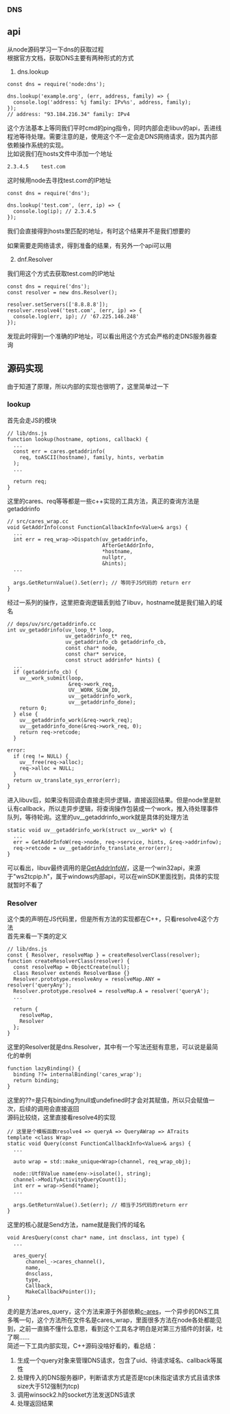 ### DNS

## api
从node源码学习一下dns的获取过程  
根据官方文档，获取DNS主要有两种形式的方式
1. dns.lookup
```
const dns = require('node:dns');

dns.lookup('example.org', (err, address, family) => {
  console.log('address: %j family: IPv%s', address, family);
});
// address: "93.184.216.34" family: IPv4
```
这个方法基本上等同我们平时cmd的ping指令，同时内部会走libuv的api，丢进线程池等待处理。需要注意的是，使用这个不一定会走DNS网络请求，因为其内部依赖操作系统的实现。  
比如说我们在hosts文件中添加一个地址
```
2.3.4.5    test.com
```
这时候用node去寻找test.com的IP地址
```
const dns = require('dns');

dns.lookup('test.com', (err, ip) => {
  console.log(ip); // 2.3.4.5
});
```
我们会直接得到hosts里匹配的地址，有时这个结果并不是我们想要的

如果需要走网络请求，得到准备的结果，有另外一个api可以用

2. dnf.Resolver

我们用这个方式去获取test.com的IP地址
```
const dns = require('dns');
const resolver = new dns.Resolver();

resolver.setServers(['8.8.8.8']);
resolver.resolve4('test.com', (err, ip) => {
  console.log(err, ip); // '67.225.146.248'
});
```
发现此时得到一个准确的IP地址，可以看出用这个方式会严格的走DNS服务器查询

## 源码实现
由于知道了原理，所以内部的实现也很明了，这里简单过一下
### lookup

首先会走JS的模块
```
// lib/dns.js
function lookup(hostname, options, callback) {
  ... 
  const err = cares.getaddrinfo(
    req, toASCII(hostname), family, hints, verbatim
  );
  ... 

  return req;
}
```
这里的cares、req等等都是一些c++实现的工具方法，真正的查询方法是getaddrinfo
```
// src/cares_wrap.cc
void GetAddrInfo(const FunctionCallbackInfo<Value>& args) {
  ...
  int err = req_wrap->Dispatch(uv_getaddrinfo,
                               AfterGetAddrInfo,
                               *hostname,
                               nullptr,
                               &hints);
  ...

  args.GetReturnValue().Set(err); // 等同于JS代码的 return err
}
```
经过一系列的操作，这里把查询逻辑丢到给了libuv，hostname就是我们输入的域名
```
// deps/uv/src/getaddrinfo.cc
int uv_getaddrinfo(uv_loop_t* loop,
                   uv_getaddrinfo_t* req,
                   uv_getaddrinfo_cb getaddrinfo_cb,
                   const char* node,
                   const char* service,
                   const struct addrinfo* hints) {
  ...
  if (getaddrinfo_cb) {
    uv__work_submit(loop,
                    &req->work_req,
                    UV__WORK_SLOW_IO,
                    uv__getaddrinfo_work,
                    uv__getaddrinfo_done);
    return 0;
  } else {
    uv__getaddrinfo_work(&req->work_req);
    uv__getaddrinfo_done(&req->work_req, 0);
    return req->retcode;
  }

error:
  if (req != NULL) {
    uv__free(req->alloc);
    req->alloc = NULL;
  }
  return uv_translate_sys_error(err);
}
```
进入libuv后，如果没有回调会直接走同步逻辑，直接返回结果。但是node里是默认有callback，所以走异步逻辑，将查询操作包装成一个work，推入待处理事件队列，等待轮询。这里的uv__getaddrinfo_work就是具体的处理方法
```
static void uv__getaddrinfo_work(struct uv__work* w) {
  ...
  err = GetAddrInfoW(req->node, req->service, hints, &req->addrinfow);
  req->retcode = uv__getaddrinfo_translate_error(err);
}
```
可以看出，libuv最终调用的是[GetAddrInfoW](https://learn.microsoft.com/en-us/windows/win32/api/ws2tcpip/nf-ws2tcpip-getaddrinfow)，这是一个win32api，来源于"ws2tcpip.h"，属于windows内部api，可以在winSDK里面找到，具体的实现就暂时不看了

### Resolver

这个类的声明在JS代码里，但是所有方法的实现都在C++，只看resolve4这个方法  
首先来看一下类的定义
```
// lib/dns.js
const { Resolver, resolveMap } = createResolverClass(resolver);
function createResolverClass(resolver) {
  const resolveMap = ObjectCreate(null);
  class Resolver extends ResolverBase {}
  Resolver.prototype.resolveAny = resolveMap.ANY = resolver('queryAny');
  Resolver.prototype.resolve4 = resolveMap.A = resolver('queryA');
  ...

  return {
    resolveMap,
    Resolver
  };
}
```
这里的Resolver就是dns.Resolver，其中有一个写法还挺有意思，可以说是最简化的单例
```
function lazyBinding() {
  binding ??= internalBinding('cares_wrap');
  return binding;
}
```
这里的??=是只有binding为null或undefined时才会对其赋值，所以只会赋值一次，后续的调用会直接返回  
源码比较绕，这里直接看resolve4的实现
```
// 这里是个模板函数resolve4 => queryA => QueryAWrap => ATraits
template <class Wrap>
static void Query(const FunctionCallbackInfo<Value>& args) {
  ...

  auto wrap = std::make_unique<Wrap>(channel, req_wrap_obj);

  node::Utf8Value name(env->isolate(), string);
  channel->ModifyActivityQueryCount(1);
  int err = wrap->Send(*name);
  ...

  args.GetReturnValue().Set(err); // 相当于JS代码的return err
}
```
这里的核心就是Send方法，name就是我们传的域名
```
void AresQuery(const char* name, int dnsclass, int type) {
  ...

  ares_query(
      channel_->cares_channel(),
      name,
      dnsclass,
      type,
      Callback,
      MakeCallbackPointer());
}
```
走的是方法ares_query，这个方法来源于外部依赖[c-ares](https://c-ares.org/)，一个异步的DNS工具  
多嘴一句，这个方法所在文件名是cares_wrap，里面很多方法在node各处都能见到，之前一直搞不懂什么意思，看到这个工具名才明白是对第三方插件的封装，吐了啊……  
简述一下工具内部实现，C++源码没啥好看的，看总结：
1. 生成一个query对象来管理DNS请求，包含了uid、待请求域名、callback等属性
2. 处理传入的DNS服务器IP，判断请求方式是否是tcp(未指定请求方式且请求体size大于512强制为tcp)
3. 调用winsock2.h的socket方法发送DNS请求
4. 处理返回结果